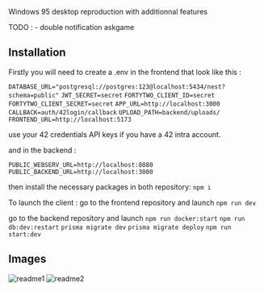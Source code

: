 Windows 95 desktop reproduction with additionnal features

TODO : - double notification askgame


## Installation

Firstly you will need to create a .env in the frontend that look like this : 

`DATABASE_URL="postgresql://postgres:123@localhost:5434/nest?schema=public"`
`JWT_SECRET=secret`
`FORTYTWO_CLIENT_ID=secret`
`FORTYTWO_CLIENT_SECRET=secret`
`APP_URL=http://localhost:3000`
`CALLBACK=auth/42login/callback`
`UPLOAD_PATH=backend/uploads/`
`FRONTEND_URL=http://localhost:5173`

use your 42 credentials API keys if you have a 42 intra account.

and in the backend :

`PUBLIC_WEBSERV_URL=http://localhost:8080`
`PUBLIC_BACKEND_URL=http://localhost:3000`

then install the necessary packages in both repository:
`npm i`

To launch the client :
go to the frontend repository and launch
`npm run dev`

go to the backend repository and launch
`npm run docker:start`
`npm run db:dev:restart`
`prisma migrate dev`
`prisma migrate deploy`
`npm run start:dev`

## Images

![readme1](https://github.com/bperraud/ft_transcendence/assets/93911934/ed118971-9734-47e5-8d8f-c8e2f0c986aa)
![readme2](https://github.com/bperraud/ft_transcendence/assets/93911934/694a8d1a-aa01-4b6f-a692-06184da78e4c)
